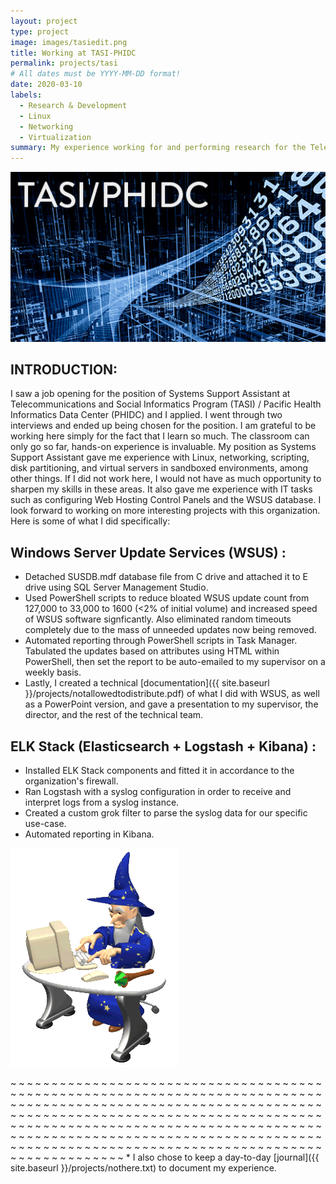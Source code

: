 ```yaml
---
layout: project
type: project
image: images/tasiedit.png
title: Working at TASI-PHIDC
permalink: projects/tasi
# All dates must be YYYY-MM-DD format!
date: 2020-03-10
labels:
  - Research & Development
  - Linux
  - Networking
  - Virtualization
summary: My experience working for and performing research for the Telecommunications and Social Informatics Program (TASI) / Pacific Health Informatics Data Center (PHIDC) at the University of Hawaii.
---
```

<img class="ui image" src="../images/TASI-PHIDC.jpg">

## INTRODUCTION:

I saw a job opening for the position of Systems Support Assistant at Telecommunications and Social Informatics Program (TASI) / Pacific Health Informatics Data Center (PHIDC) and I applied. I went through two interviews and ended up being chosen for the position. I am grateful to be working here simply for the fact that I learn so much. The classroom can only go so far, hands-on experience is invaluable. My position as Systems Support Assistant gave me experience with Linux, networking, scripting, disk partitioning, and virtual servers in sandboxed environments, among other things. If I did not work here, I would not have as much opportunity to sharpen my skills in these areas. It also gave me experience with IT tasks such as configuring Web Hosting Control Panels and the WSUS database. I look forward to working on more interesting projects with this organization. Here is some of what I did specifically:

## Windows Server Update Services (WSUS) :

* Detached SUSDB.mdf database file from C drive and attached it to E drive using SQL Server Management Studio.
* Used PowerShell scripts to reduce bloated WSUS update count from 127,000 to 33,000 to 1600 (<2% of initial volume) and increased speed of WSUS software signficantly. Also eliminated random timeouts completely due to the mass of unneeded updates now being removed.
* Automated reporting through PowerShell scripts in Task Manager. Tabulated the updates based on attributes using HTML within PowerShell, then set the report to be auto-emailed to my supervisor on a weekly basis.
* Lastly, I created a technical [documentation]({{ site.baseurl }}/projects/notallowedtodistribute.pdf) of what I did with WSUS, as well as a PowerPoint version, and gave a presentation to my supervisor, the director, and the rest of the technical team.

## ELK Stack (Elasticsearch + Logstash + Kibana) :

* Installed ELK Stack components and fitted it in accordance to the organization's firewall.
* Ran Logstash with a syslog configuration in order to receive and interpret logs from a syslog instance.
* Created a custom grok filter to parse the syslog data for our specific use-case.
* Automated reporting in Kibana.

<img class="ui small left floated image" src="../images/wizard.gif">

~ ~ ~ ~ ~ ~ ~ ~ ~ ~ ~ ~ ~ ~ ~ ~ ~ ~ ~ ~ ~ ~ ~ ~ ~ ~ ~ ~ ~ ~ ~ ~ ~ ~ ~ ~ ~ ~ ~ ~ ~ ~ ~ ~ ~ ~ ~ ~ ~ ~ ~ ~ ~ ~ ~ ~ ~ ~ ~ ~ ~ ~ ~ ~ ~ ~ ~ ~ ~ ~ ~ ~ ~ ~ ~ ~ ~ ~ ~ ~ ~ ~ ~ ~ ~ ~ ~ ~ ~ ~ ~ ~ ~ ~ ~ ~ ~ ~ ~ ~ ~ ~ ~ ~ ~ ~ ~ ~ ~ ~ ~ ~ ~ ~ ~ ~ ~ ~ ~ ~ ~ ~ ~ ~ ~ ~ ~ ~ ~ ~ ~ ~ ~ ~ ~ ~ ~ ~ ~ ~ ~ ~ ~ ~ ~ ~ ~ ~ ~ ~ ~ ~ ~ ~ ~ ~ ~ ~ ~ ~ ~ ~ ~ ~ ~ ~ ~ ~ ~ ~ ~ ~ ~ ~ ~ ~ ~ ~ ~ ~ ~ ~ ~ ~ ~ ~ ~ ~ ~ ~ ~ ~ ~ ~ ~ ~ ~ ~ ~ ~ ~ ~ ~ ~ ~ ~ ~ ~ ~ ~ ~ ~ ~ ~ ~ ~ ~ ~ ~ ~ ~ ~ ~ ~ ~ ~ ~ ~ ~ ~ ~ ~ ~ ~ ~ ~ ~ ~ ~ ~ ~ ~ ~ ~ ~ ~ ~ ~ ~ ~ ~ ~ ~ ~ ~ ~ ~ ~ ~ ~ ~ ~ ~ ~ ~ ~ ~ ~ ~ ~ ~ ~ ~ ~ ~ ~ ~ ~ ~ ~ * 
I also chose to keep a day-to-day [journal]({{ site.baseurl }}/projects/nothere.txt) to document my experience. 
